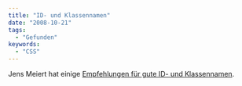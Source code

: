 ```yaml
---
title: "ID- und Klassennamen"
date: "2008-10-21"
tags:
  - "Gefunden"
keywords:
  - "CSS"
---
```


Jens Meiert hat einige [Empfehlungen für gute ID- und Klassennamen](http://meiert.com/de/publications/articles/20081021/).

